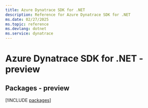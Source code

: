 ```yaml
---
title: Azure Dynatrace SDK for .NET
description: Reference for Azure Dynatrace SDK for .NET
ms.date: 02/27/2025
ms.topic: reference
ms.devlang: dotnet
ms.service: dynatrace
---
```

# Azure Dynatrace SDK for .NET - preview
## Packages - preview
[!INCLUDE [packages](dynatrace-index.md)]